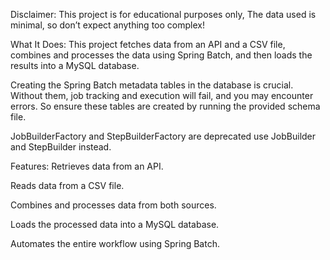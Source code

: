 
Disclaimer: This project is for educational purposes only, The data used is minimal, so don’t expect anything too complex!

What It Does:
This project fetches data from an API and a CSV file, combines and processes the data using Spring Batch, and then loads the results into a MySQL database.

Creating the Spring Batch metadata tables in the database is crucial. Without them, job tracking and execution will fail, and you may encounter errors. So ensure these tables are created by running the provided schema file.

JobBuilderFactory and StepBuilderFactory are deprecated use JobBuilder and StepBuilder instead.

Features:
Retrieves data from an API.

Reads data from a CSV file.

Combines and processes data from both sources.

Loads the processed data into a MySQL database.

Automates the entire workflow using Spring Batch.
